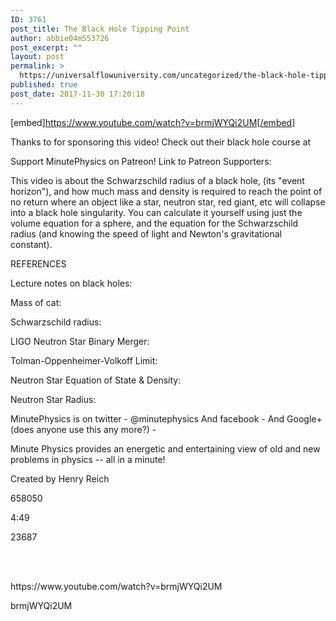 ```yaml
---
ID: 3761
post_title: The Black Hole Tipping Point
author: abbie04m553726
post_excerpt: ""
layout: post
permalink: >
  https://universalflowuniversity.com/uncategorized/the-black-hole-tipping-point/
published: true
post_date: 2017-11-30 17:20:18
---
```

[embed]https://www.youtube.com/watch?v=brmjWYQi2UM[/embed]<br>
<p>Thanks to  for sponsoring this video! Check out their black hole course at 

Support MinutePhysics on Patreon! 
Link to Patreon Supporters: 

This video is about the Schwarzschild radius of a black hole, (its "event horizon"), and how much mass and density is required to reach the point of no return where an object like a star, neutron star, red giant, etc will collapse into a black hole singularity. You can calculate it yourself using just the volume equation for a sphere, and the equation for the Schwarzschild radius (and knowing the speed of light and Newton's gravitational constant).

REFERENCES

Lecture notes on black holes: 

Mass of cat: 

Schwarzschild radius: 

LIGO Neutron Star Binary Merger: 

Tolman-Oppenheimer-Volkoff Limit: 

Neutron Star Equation of State & Density: 

Neutron Star Radius: 

MinutePhysics is on twitter - @minutephysics
And facebook - 
And Google+ (does anyone use this any more?) - 

Minute Physics provides an energetic and entertaining view of old and new problems in physics -- all in a minute!

Created by Henry Reich</p>
<p>658050</p>
<p>4:49</p>
<p>23687</p>
<br></br>
<p>https://www.youtube.com/watch?v=brmjWYQi2UM</p>
<p>brmjWYQi2UM</p>